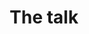 ---
layout: index
title: The talk
slides:
 - title: 'Jekyll: a brief rundown, how-to &amp; li&rsquo;l build.'
#   content: 'Learning & [semi-]code == funucation'
   first: true
#   content: 'Nothing, not now at least.'
# - img: 'images/poster.jpg'
# - title: 'Not the story, mind you.'
#   content: 'Rather the static site generator.'
 - title: 'WTF is Jekyll?'
   content: 'Fair question: <a href="http://jekyllrb.com/" target="_blank">Jekyllrb.com</a>.'
 - title: 'Static sites in 2015?'
   content: 'Yep; less data == a win for all.'
 - title: 'No databases,<br>no queries.'
   content: 'Just plain ol&rsquo; HTML.'
 - img: 'images/nun.jpg'
 - title: 'So what&rsquo;s needed?'
   content_multi:
    - content: 'Command line'
      type: 'app'
    - content: 'Git'
      type: 'lang'
    - content: 'Ruby'
      type: 'lang'
    - content: 'Jekyll & Sass gems'
      type: 'lib'
#    - content: 'sass gem'
#      type: 'gem'
#    - content: 'homebrew'
#      type: 'lang'
#    - content: 'node js'
#      type: 'lang'
#    - content: 'npm'
#      type: 'lang'
#    - content: 'grunt'
#      type: 'lang'
    - content: 'GitHub Pages'
      type: 'service'
    - content: 'Keen attitude'
      type: 'karma'
 - title: 'Command line'
   content: 'No more GUIs for us; <a href="http://en.wikipedia.org/wiki/Command-line_interface" target="_blank">more info</a>.'
 - title: 'Git'
   content: 'Version control for all; <a href="http://en.wikipedia.org/wiki/Git_%28software%29" target="_blank">more info</a>.'
 - title: 'Ruby; Jekyll &amp; Sass gems'
#   content: 'Jekyll runs in ruby, a'
# - title: 'homebrew'
#   content: 'OS X package management'
# - title: 'node js'
#   content: 'JS hipster lang'
# - title: 'npm'
#   content: 'Package mgmt for node js'
# - title: 'grunt'
#   content: 'Run tasks via JS'
 - title: 'GitHub Pages'
   content: 'Free hosting &amp; <code>git push</code>; <a href="https://pages.github.com/" target="_blank">more info</a>.'
 - title: 'And for Jekyll itself?'
   content_multi: 
    - content: '_config.yml'
      type: 'file'
    - content: 'index.html'
      type: 'file'
      type: 'file'
    - content: '_posts/'
      type: 'dir'
    - content: '_layouts/'
      type: 'dir'
    - content: '_includes/'
      type: 'dir'
    - content: 'img | css | js/'
      type: 'dir'
#    - content: 'package.json'
#      type: 'file'
#    - content: 'Gruntfile.js'
 - title: '_config.yml'
   content: 'Stores sitewide variables & data; <a href="http://jekyllrb.com/docs/configuration/" target="_blank">more info</a>.'
 - title: 'index.html'
   content: 'The homepage template.'
 - title: '_posts/'
   content: 'All post content lives here in markdown format; <a href="http://daringfireball.net/projects/markdown/basics" target="_blank">more info</a>.'
 - title: '_layouts/'
   content: 'All layout files live here; <a href="http://jekyllrb.com/docs/templates/" target="_blank">more info</a>.'
 - title: '_includes/'
   content: 'Any reusable files live here, aka header & footer; <a href="http://jekyllrb.com/docs/templates/" target="_blank">more info</a>.'
 - title: 'img | css | js/'
   content: 'Static content lives here.'
# - title: 'package.json'
#   content: 'Defines data for grunt build'
# - title: 'Gruntfile.js'
#   content: 'Defines tasks like compiling & miniyfing Sass & CSS files'
 - title: 'Bonus: Custom URL.'
   content: 'Easy. Just add a CNAME file; <a href="https://help.github.com/articles/setting-up-a-custom-domain-with-github-pages/" target="_blank">more info</a>.'
 - title: 'Ready to build?!?'
   content: 'Let&rsquo;s build a simple fashion blog!'
   first: true
 - img: 'images/livecode.jpg'
---